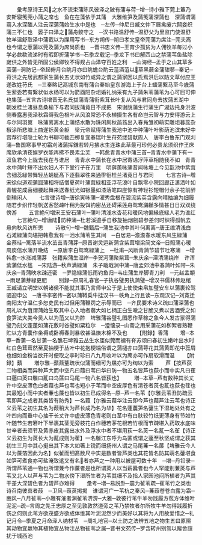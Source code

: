 <!-- { "loadSidebar": true } -->
　　彚考原诗王风之水不流束蒲陈风彼泽之陂有蒲与荷─增─诗小雅下莞上簟乃安斯寝笺莞小蒲之席也　鱼在在藻依于其蒲　大雅维笋及蒲笺蒲深蒲也　深蒲谓蒲蒻入水深醢人注云深蒲蒲始生水中是也　─左传─仲尼曰臧文仲下展禽废六闗妾织蒲三不仁也　晏子曰泽之蒲舟鲛守之　─汉书路温舒传─温舒父为里监门使温舒牧羊温舒取泽中蒲截以为牒用写书─东方朔传─朔曰孝文皇帝莞蒲为席注─莞夫离也今谓之葱蒲以莞及蒲为席尚质也　─晋书忠义传─王育少孤贫为人佣牧羊每过小学必歔欷流涕时有暇即折蒲学书─石季龙载记─季龙下书曰解西山之禁蒲苇鱼盐除嵗供之外皆无所固公侯卿牧不得规占山泽夺百姓之利　─山海经─孟于之山其草多菌蒲─洞防记─帝起俯月台眺月亦曰眺蟾台酌云菹酒菹以草黑蕨金蒲甜蓼─秦记─苻洪之先居武都家生蒲长五丈状如竹咸异之谓之蒲家因以氏焉洪后以防文草付应王遂改姓苻氏　─三秦略记鬲城东南有蒲台秦始皇东游海上于台上蟠蒲繋马至今歳蒲生萦委若有繋状似水杨可以为箭酉阳杂俎婚礼纳采有九子蒲朱苇蒲苇为心可屈可伸也集藻─五言古诗增晋无名氏拔蒲青蒲衔紫茸长叶复从风与君同舟去拔蒲五湖中　朝发桂兰渚昼息桑榆下与君同拔蒲竟日不成把　宋谢朓蒲生行蒲生广湖边托身洪波侧春露惠我泽秋霜缛我色根叶从风浪常恐不永植摄生各有命岂云智与力安得游云上与尔同羽翼　咏蒲离离水上蒲结水散为珠闲厠秋菡蓞出入春鳬雏初萌实雕俎暮蕊杂椒涂所悲塘上曲遂铄黄金躯　梁元帝赋得蒲生我池中池中种蒲叶叶影荫池滨未好中宫荐行堪隐士轮为书聊可截匹栁复宜春瑞叶生苻苑缕碧献周人　唐李白鲁东门观刈蒲─鲁国寒事早初霜刈渚蒲挥鎌若转月拂水生连珠此草最可珍何必贵龙须织作玊床席欣承清夜娱罗衣能再拂不畏素尘芜　─韩愈青青水中蒲三首─青青水中蒲下有一双鱼君今上陇去我在与谁居　青青水中蒲长在水中居寄语浮萍草相随我不如　青青水中蒲叶短不出水妇人不下堂行子在万里　明薛蕙咏蒲昔闻咏塘上今见翫池中紫茸含细蕊緑带舞轻丛蜻蜓髙下逐翡翠徃来通徘徊桂兰渚竟日与君同
　　七言古诗─増宋徐似道观蒲圎蒲相将结僧夏荷叶蒲茸緑相亚浮花浪叶自飘零小院回廊正潇洒叶如青幄花成茵细腰起舞来送春纸光如银墨如漆落笔四座惊有神轻衫短帽付余子花前醉倒输闲人
　　七言律诗増─唐徐寅咏蒲─濯秀盘根在碧流紫英含露向晴抽编为细履随君步织作轻帆送客愁疎叶稍为投饵钓密丛还碍采莲舟鸳鸯鸂鶒多情甚日日双双绕傍游
　　五言絶句増宋王安石蒲叶─蒲叶清浅水杏花和暖风地偏縁底緑人老为谁红
　　七言絶句─增唐陆防种蒲─杜若溪邉手自移旋抽烟劒碧参差何时织得孤帆去悬向秋风访所思
　　诗散句─増─魏甄后─蒲生我池中其叶何离离─唐王维清浅白石滩緑蒲向堪把韩愈我有一池水蒲苇生其间　─白居易─澹澹春水暖东风生緑蒲　金蔡珪─篱落半流水茁茁青蒲芽─原晋谢灵运新蒲含紫茸増梁简文帝─日照蒲心暖　周庾信水蒲开晩结　─原唐李白鸳鸯緑蒲上　─杜甫─风断青蒲节碧节吐寒蒲　─增韩愈─水涨减蒲芽　张籍紫蒲生湿岸─李贺河蒲聚紫茸─朱庆余─潭清蒲绕岸　许浑紫蒲低水槛　─宋陆游─秋声满緑蒲　朱子戢戢涧中蒲─唐孟郊池中春蒲叶如带─朱庆余─青蒲映水疎还密　─罗隐緑蒲低雨钓鱼归─韦庄蒲生岸脚青刀利　─元赵孟頫─雨足蒲芽緑更肥
　　别録─原周礼春官─子执谷璧男执蒲璧─增汉书儒林传赵绾王臧请立明堂以朝诸侯不能就其事乃言师申公于是上使使束帛加璧安车以蒲裹轮驾驷迎申公　─唐书李密传─密以蒲鞯乗牛挂汉书一帙角上行且读─东观汉记─刘寛迁南阳太守温仁多恕吏民有过但用蒲鞭罚之示辱而已　─齐民要术诗义疏曰蒲深蒲也周礼以为菹谓蒲始生取其中心入地者蒻大如匕柄正白生噉之甘脆又煮以苦酒受之如食笋法大美今吴人以为菹又以为酢　埤雅蒲谷璧礼图悉作草稼之象今人发古冡得蒲璧乃刻文蓬蓬如蒲花敷时谷璧如粟粒尔　─澄懐录─山斋之用采蒲花如栁絮者熟鞭贮以方青囊作坐褥或卧褥春则暴收甚温燠木棉不及也
　　【附録】香蒲
　　增─本草─香蒲一名甘蒲一名醮石埤雅云丛生水厓似莞而褊有脊苏颂曰春初生嫩叶出水时红白色茸茸然至夏抽梗于丛叶中花抱梗端俗谓之蒲槌亦曰蒲萼花其蒲黄即花中蕊屑也细如金粉当欲开时便取之李时珍曰八九月收叶以为蓆亦可作扇软滑而温
　　【附録】蘱
　　増尔雅─蘱薡蕫疏状似蒲而细可为屩亦可为绹以为索
　　芦【按芦荻二物相类而异种芦大而中空凡曰葭曰苇曰华曰防一物五名皆芦也荻小而中实凡曰萑曰藡曰菼曰鵻曰薍曰鸟蓲曰马尾一物八名皆荻也】
　　増─本草─芦有数种其长丈许中空皮薄色白者葭也芦也苇也短小于苇而中空皮厚色有清苍者菼也薍也荻也荏也其最短小而中实者蒹也薕也皆以初生已成得名─原─芦一名苇【尔雅云苇丑防疏云苇即芦之成者其类皆有防秀】一名葭【尔雅云葭华注云即今芦也葭芦注云苇也诗正义云苇之初生其名为葭稍大为芦长成乃名为华】花名蓬蕽笋名虇生下湿地处处有之叶四向而垂中心抽干长丈许中虚皮薄色青老则白茎中有白肤较竹纸更薄身有节如竹叶随节生若箬叶下半裹其茎无旁枝花白作穗若茅花根若竹根而节疎堪入药取水底味甘辛者去须节及黄赤皮其露出水外及浮水中者不堪用荻一名菼一名薍一名雈【诗正义云初生为菼长大为薍成则为萑】一名鵻江东呼为鸟蓲或谓之藡至秋坚成谓之荻其初生三月中其心挺出其下本大如箸上锐而细扬州人谓之马尾蒹一名薕【埤雅云今人以为薕箔因此为名】似雈而细髙数尺中实是数者皆芦类也其花皆名防其萌名虇堪食如笋可煮食亦可盐淹致逺又有名者亦芦之一种用以被屋可数十年　─增─丹铅录─所谓芦苇通一物也所谓蒹今作薕者是也所谓菼人以当薪爨者也今人罕能别蒹菼与芦苇又北人以芦与苇为二物水傍下湿所生者为苇其细不及指人家园池间所植者为芦其干差大深碧色者为碧芦亦难得
　　彚考─増─易説卦─震为雈苇疏─雈苇竹之类也　诗召南彼茁者葭　─卫风─葭菼掲掲　谁谓河广一苇杭之秦风─蒹葭苍苍白露为霜─豳风─八月雈苇─小雅有漼者渊雈苇淠淠─大雅─敦彼行苇牛羊勿践履方苞方体维叶泥泥─疏─言周之先王忠厚之至见敦敦然道旁之苇乃禁牧者尔所牧牛羊勿得践履折伤之何则此苇方欲茂盛方欲成体维其叶泥泥然少而美好以其将为人用故爱惜之─礼记月令─季夏之月命泽人纳材苇　─周礼地官─以土防之法辨五地之物生五曰原隰其动物宜羸物其植物宜丛物注丛物雈苇之属─晋书文苑传─罗含转州别驾以廨舍諠扰于城西池
